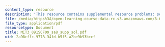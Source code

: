 ```yaml
---
content_type: resource
description: 'This resource contains supplemental resource problems: solution key.'
file: /media/https%3A/open-learning-course-data-rc.s3.amazonaws.com/3-091sc-introduction-to-solid-state-chemistry-fall-2010/2a98cffc977834fdb5f5a2be9b93bccf_MIT3_091SCF09_sa8_supp_sol.pdf
file_type: application/pdf
resourcetype: Document
title: MIT3_091SCF09_sa8_supp_sol.pdf
uid: 2a98cffc-9778-34fd-b5f5-a2be9b93bccf
---
```

